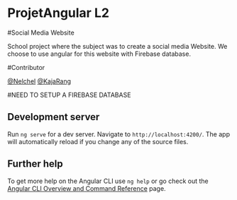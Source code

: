# ProjetAngular L2

#Social Media Website

School project where the subject was to create a social media Website.
We choose to use angular for this website with Firebase database.

#Contributor

[@Nelchel](https://github.com/Nelchel)
[@KajaRang](https://github.com/KajaRang)

#NEED TO SETUP A FIREBASE DATABASE

## Development server

Run `ng serve` for a dev server. Navigate to `http://localhost:4200/`. The app will automatically reload if you change any of the source files.

## Further help

To get more help on the Angular CLI use `ng help` or go check out the [Angular CLI Overview and Command Reference](https://angular.io/cli) page.

